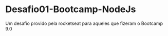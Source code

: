 # Desafio01-Bootcamp-NodeJs
Um desafio provido pela rocketseat para aqueles que fizeram o Bootcamp 9.0
